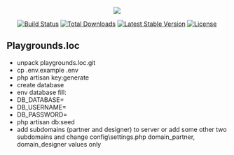 <p align="center"><img src="https://laravel.com/assets/img/components/logo-laravel.svg"></p>

<p align="center">
<a href="https://travis-ci.org/laravel/framework"><img src="https://travis-ci.org/laravel/framework.svg" alt="Build Status"></a>
<a href="https://packagist.org/packages/laravel/framework"><img src="https://poser.pugx.org/laravel/framework/d/total.svg" alt="Total Downloads"></a>
<a href="https://packagist.org/packages/laravel/framework"><img src="https://poser.pugx.org/laravel/framework/v/stable.svg" alt="Latest Stable Version"></a>
<a href="https://packagist.org/packages/laravel/framework"><img src="https://poser.pugx.org/laravel/framework/license.svg" alt="License"></a>
</p>

## Playgrounds.loc


- unpack playgrounds.loc.git
- cp .env.example .env
- php artisan key:generate
- create database
- env database fill: 
- DB_DATABASE=
- DB_USERNAME=
- DB_PASSWORD=
- php artisan db:seed
- add subdomains (partner and designer) to server or add some other two subdomains and change config\settings.php domain_partner, domain_designer values only

